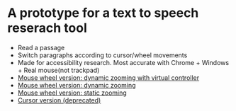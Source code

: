 # A prototype for a text to speech reserach tool
* Read a passage
* Switch paragraphs according to cursor/wheel movements
* Made for accessibility research. Most accurate with Chrome + Windows + Real mouse(not trackpad)
* [Mouse wheel version: dynamic zooming with virtual controller](http://hanax.github.io/text2speech_prototype/tool_scroll_w_visual_cue.html)
* [Mouse wheel version: dynamic zooming](http://hanax.github.io/text2speech_prototype/tool_scroll_dynamic.html)
* [Mouse wheel version: static zooming](http://hanax.github.io/text2speech_prototype/tool_scroll_static.html)
* [Cursor version (deprecated)](http://hanax.github.io/text2speech_prototype/tool_cursor.html)

